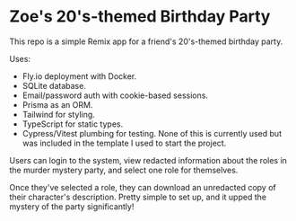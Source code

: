 # Zoe's 20's-themed Birthday Party

This repo is a simple Remix app for a friend's 20's-themed birthday party.

Uses:

- Fly.io deployment with Docker.
- SQLite database.
- Email/password auth with cookie-based sessions.
- Prisma as an ORM.
- Tailwind for styling.
- TypeScript for static types.
- Cypress/Vitest plumbing for testing. None of this is currently used but was included in the template I used to start the project.

Users can login to the system, view redacted information about the roles in the murder mystery party, and select one role for themselves.

Once they've selected a role, they can download an unredacted copy of their character's description. Pretty simple to set up, and it upped the mystery of the party significantly!
